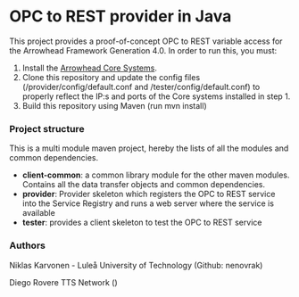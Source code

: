 # OPC to REST provider in Java

This project provides a proof-of-concept OPC to REST variable access for the Arrowhead Framework Generation 4.0. In order to run this, you must:
1. Install the [Arrowhead Core Systems](www.github.com/arrowhead-f/core-java). 
2. Clone this  repository and update the config files (/provider/config/default.conf and /tester/config/default.conf) to properly reflect the IP:s and ports of the Core systems installed in step 1.
3. Build this repository using Maven (run mvn install)


### Project structure

This is a multi module maven project, hereby the lists of all the modules and common dependencies.


* **client-common**: a common library module for the other maven modules. Contains all the data transfer objects and common dependencies.
* **provider**: Provider skeleton which registers the OPC to REST service into the Service Registry and runs a web server where the service is available
* **tester**: provides a client skeleton to test the OPC to REST service

### Authors

Niklas Karvonen - Luleå University of Technology (Github: nenovrak)

Diego Rovere TTS Network ()
